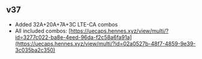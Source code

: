 
## v37
- Added 32A+20A+7A+3C LTE-CA combos
- All included combos: [https://uecaps.hennes.xyz/view/multi/?id=3277c022-ba8e-4eed-96da-f2c58a6fa91a](https://uecaps.hennes.xyz/view/multi/?id=02a0527b-48f7-4859-9e39-3c035ba2c350)
